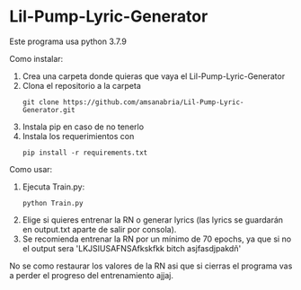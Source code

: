 # Lil-Pump-Lyric-Generator
Este programa usa python 3.7.9

Como instalar:
  1. Crea una carpeta donde quieras que vaya el Lil-Pump-Lyric-Generator
  2. Clona el repositorio a la carpeta
     ``` 
     git clone https://github.com/amsanabria/Lil-Pump-Lyric-Generator.git
     ```
  3. Instala pip en caso de no tenerlo 
  4. Instala los requerimientos con  
      ```
      pip install -r requirements.txt
      ```
      
 Como usar:
  1. Ejecuta Train.py:
     ```
     python Train.py
     ```
  2. Elige si quieres entrenar la RN o generar lyrics (las lyrics se guardarán en output.txt aparte de salir por consola).
  3. Se recomienda entrenar la RN por un mínimo de 70 epochs, ya que si no el output sera 'LKJSIUSAFNSAfkskfkk bitch asjfasdjpakdñ'
 
No se como restaurar los valores de la RN asi que si cierras el programa vas a perder el progreso del entrenamiento ajjaj.
